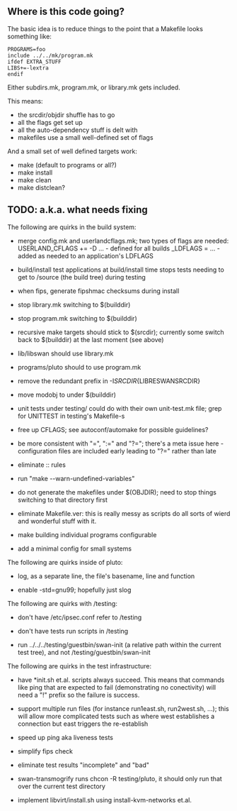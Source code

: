 
Where is this code going?
-------------------------

The basic idea is to reduce things to the point that a Makefile looks
something like:

    PROGRAMS=foo
    include ../../mk/program.mk
    ifdef EXTRA_STUFF
    LIBS+=-lextra
    endif

Either subdirs.mk, program.mk, or library.mk gets included.

This means:

- the srcdir/objdir shuffle has to go
- all the flags get set up
- all the auto-dependency stuff is delt with
- makefiles use a small well-defined set of flags

And a small set of well defined targets work:

- make (default to programs or all?)
- make install
- make clean
- make distclean?

TODO: a.k.a. what needs fixing
------------------------------

The following are quirks in the build system:

- merge config.mk and userlandcflags.mk; two types of flags are needed:
  USERLAND_CFLAGS += -D ... - defined for all builds
  <FEATURE>_LDFLAGS = ... - added as needed to an application's LDFLAGS

- build/install test applications at build/install time
  stops tests needing to get to /source (the build tree) during
  testing

- when fips, generate fipshmac checksums during install

- stop library.mk switching to $(builddir)

- stop program.mk switching to $(builddir)

- recursive make targets should stick to $(srcdir); currently some
  switch back to $(builddir) at the last moment (see above)

- lib/libswan should use library.mk

- programs/pluto should to use program.mk

- remove the redundant prefix in -I${SRCDIR}${LIBRESWANSRCDIR}

- move modobj to under $(builddir)

- unit tests under testing/ could do with their own unit-test.mk file;
  grep for UNITTEST in testing's Makefile-s

- free up CFLAGS; see autoconf/automake for possible guidelines?

- be more consistent with "=", ":=" and "?="; there's a meta issue
  here - configuration files are included early leading to "?=" rather
  than late

- eliminate :: rules

- run "make --warn-undefined-variables"

- do not generate the makefiles under $(OBJDIR); need to stop things
  switching to that directory first

- eliminate Makefile.ver: this is really messy as scripts do all sorts
  of wierd and wonderful stuff with it.

- make building individual programs configurable

- add a minimal config for small systems

The following are quirks inside of pluto:

- log, as a separate line, the file's basename, line and function

- enable -std=gnu99; hopefully just slog

The following are quirks with /testing:

- don't have /etc/ipsec.conf refer to /testing

- don't have tests run scripts in /testing

- run ../../../testing/guestbin/swan-init (a relative path within the
  current test tree), and not /testing/guestbin/swan-init

The following are quirks in the test infrastructure:

- have *init.sh et.al. scripts always succeed.  This means that
  commands like ping that are expected to fail (demonstrating no
  conectivity) will need a "!" prefix so the failure is success.

- support multiple run files (for instance run1east.sh, run2west.sh,
  ...); this will allow more complicated tests such as where west
  establishes a connection but east triggers the re-establish

- speed up ping aka liveness tests

- simplify fips check

- eliminate test results "incomplete" and "bad"

- swan-transmogrify runs chcon -R testing/pluto, it should only run
  that over the current test directory

- implement libvirt/install.sh using install-kvm-networks et.al.
